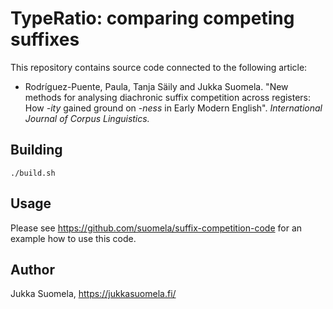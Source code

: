 TypeRatio: comparing competing suffixes
=======================================

This repository contains source code connected to the following article:

- Rodríguez-Puente, Paula, Tanja Säily and Jukka Suomela. "New methods for analysing diachronic suffix competition across registers: How *-ity* gained ground on *-ness* in Early Modern English". *International Journal of Corpus Linguistics.*


Building
--------

    ./build.sh


Usage
-----

Please see https://github.com/suomela/suffix-competition-code for an example how to use this code.


Author
------

Jukka Suomela, https://jukkasuomela.fi/
